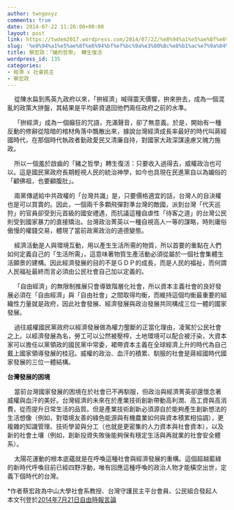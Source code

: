 ```yaml
---
author: twngoxyz
comments: true
date: 2014-07-22 11:26:00+00:00
layout: post
link: https://twdem2017.wordpress.com/2014/07/22/%e8%94%a1%e5%ae%8f%e6%94%bf%ef%bc%9a%e3%80%8c%e8%b1%ac%e7%9a%84%e5%93%b2%e5%ad%b8%e3%80%8d-%e8%bd%89%e7%94%9f%e5%be%a9%e6%b4%bb/
slug: '%e8%94%a1%e5%ae%8f%e6%94%bf%ef%bc%9a%e3%80%8c%e8%b1%ac%e7%9a%84%e5%93%b2%e5%ad%b8%e3%80%8d-%e8%bd%89%e7%94%9f%e5%be%a9%e6%b4%bb'
title: 蔡宏政：「豬的哲學」 轉生復活
wordpress_id: 135
categories:
- 經濟 x 社會民主
- 蔡宏政
---
```


    從陳水扁到馬英九政府以來，「拚經濟」喊得震天價響，拚來拚去，成為一個混亂的政策大拼盤，其結果是平均薪資退回他們兩任政府之前的水準。  
  
    「拚經濟」成為一個癲狂的咒語，充滿聲音，卻了無意義。於是，開始有一種反動的修辭從陰暗的棺材角落中飄散出來，據說台灣經濟成長率最好的時代叫蔣經國時代，在那個時代執政者勤政愛民又清廉自持，對國家大政深謀遠慮又魄力施政。  
  
    所以一個羞於啟齒的「豬之哲學」轉生復活：只要收入過得去，威權政治也可以。這是國民黨政府長期輕視人民的統治神學，如今也具現在民進黨自以為媚俗的「顧佛祖，也要顧腹肚」。  
  
    兩黨傳遞給中共政權的「台灣共識」是，只要價格適宜的話，台灣人的自決權也是可以買賣的。因此，一個兩千多顆飛彈對準台灣的敵國，派到台灣「代天巡狩」的官員卻受到元首級的國安禮遇，而抗議這種自虐性「待客之道」的台灣公民則受到國家暴力的直接矯治。台灣政治菁英以一種自視高人一等的謀略，時則庸俗傲慢的權錢交易，體現了當前政黨政治的道德變態。  
  
    經濟活動是人與環境互動，用以產生生活所需的物質，所以首要的重點在人們如何定義自己的「生活所需」，這意味著物質生產活動必須從屬於一個社會集體生活願景的建構。因此經濟發展的目的不是ＧＤＰ的成長，而是人民的福祉，而何謂人民福祉最終而言必須由公民社會自己加以定義的。  
  
    「自由經濟」的無限制推展只會導致階層化社會，所以資本主義社會的良好發展必須在「自由經濟」與「自由社會」之間取得均衡，而維持這個均衡最重要的組織性力量就是政府，因此社會發展、經濟發展與政治發展共同構成三位一體的國家發展。  
  
    過往威權國民黨政府以經濟發展做為權力壟斷的正當化理由，凌駕於公民社會之上。以經濟發展為名，勞工可以公然被壓榨，土地環境可以配合被汙染，大資本家可以擔任以黨領政的國民黨中常委，裙帶資本主義在全球經濟上升的時代為自己戴上國家領導發展的桂冠。威權的政治、血汗的積累、馴服的社會是蔣經國時代國家發展的三位一體結構。  
  
**台灣發展的困境**  
  
    當前台灣國家發展的困境在於社會已不再馴服，但政治與經濟菁英卻還懷念著威權與血汗的美好。台灣經濟的未來在於產業技術創新帶動高利潤、高工資與高消費，從而提升日常生活的品質。但是產業技術創新必須源自於能夠產生創新想法的生活想像（例如，對環境友善的綠色能源與有機農業如何與資本積累相協調），更複雜的知識管理、技術學習與分工（也就是更密集的人力資本與社會資本），以及新的社會土壤（例如，創新投資失敗後能夠保有穩定生活與再就業的社會安全體系）。  
  
    太陽花運動的根本底蘊就是在呼喚這種社會與經濟發展的重構。這個超越藍綠的新時代呼喚目前已經四野浮動，唯有回應這種呼喚的政治人物才能橫空出世，定義下個時代的台灣。  
  
  
*作者蔡宏政為中山大學社會系教授、台灣守護民主平台會員、公民組合發起人  
本文刊登於[2014年7月21日自由時報言論](http://news.ltn.com.tw/news/opinion/paper/797750)
